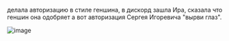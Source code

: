 делала авторизацию в стиле геншина, в дискорд зашла Ира, сказала что геншин она одобряет а вот авторизация Сергея Игоревича "вырви глаз".


![image](https://github.com/user-attachments/assets/f9144ecd-9f73-4679-8f9b-96f6d8c8d705)

